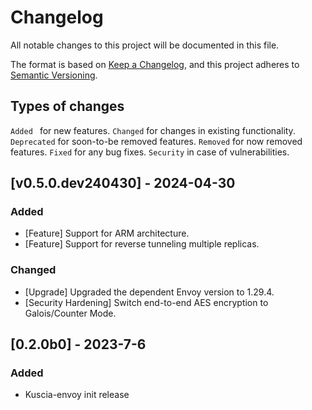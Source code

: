 # Changelog
All notable changes to this project will be documented in this file.

The format is based on [Keep a Changelog](https://keepachangelog.com/en/1.0.0/),
and this project adheres to [Semantic Versioning](https://semver.org/spec/v2.0.0.html).

## Types of changes
`Added ` for new features.
`Changed` for changes in existing functionality.
`Deprecated` for soon-to-be removed features.
`Removed` for now removed features.
`Fixed` for any bug fixes.
`Security` in case of vulnerabilities.

## [v0.5.0.dev240430] - 2024-04-30
### Added
- [Feature] Support for ARM architecture.
- [Feature] Support for reverse tunneling multiple replicas.

### Changed
- [Upgrade] Upgraded the dependent Envoy version to 1.29.4.
- [Security Hardening] Switch end-to-end AES encryption to Galois/Counter Mode.

## [0.2.0b0] - 2023-7-6
### Added
- Kuscia-envoy init release
